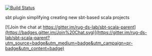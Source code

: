 [![Build Status](https://travis-ci.org/rug-ds-lab/sbt-scala-parent.svg)](https://travis-ci.org/rug-ds-lab/sbt-scala-parent)

sbt plugin simplifying creating new sbt-based scala projects



[![Join the chat at https://gitter.im/rug-ds-lab/sbt-scala-parent](https://badges.gitter.im/Join%20Chat.svg)](https://gitter.im/rug-ds-lab/sbt-scala-parent?utm_source=badge&utm_medium=badge&utm_campaign=pr-badge&utm_content=badge)